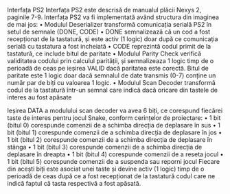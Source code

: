 Interfața PS2
Interfața PS2 este descrisă de manualul plăcii Nexys 2, paginile 7-9. Interfața PS2 va fi implementată
având structura din imaginea de mai jos:
• Modulul Deserializer transformă comunicația serială PS2 în setul de semnale (DONE, CODE)
• DONE semnalizează că un cod a fost recepționat de la tastatură, și este activ (1 logic)
doar după ce comunicația serială cu tastatura a fost incheiată
• CODE reprezintă codul primit de la tastatură, ce include bitul de paritate
• Modulul Parity Check verifică validitatea codului prin calculul parității, și semnalizeaza 1 logic
timp de o perioadă de ceas pe ieșirea VALID dacă paritatea este corectă. Bitul de paritate este 1
logic doar dacă semnalul de date transmis (0-7) conține un număr par de biți cu valoarea 1 logic.
• Modulul Scan Decoder transformă codul de la tastatură într-un semnal care indică dacă oricare
din tastele de interes au fost apăsate

Ieșirea DATA a modulului scan decoder va avea 6 biți, ce corespund fiecărei taste de interes pentru
jocul Snake, conform cerințelor de proiectare:
• 1 bit (bitul 0) corespunde comenzii de a schimba direcția de deplasare în sus
• 1 bit (bitul 1) corespunde comenzii de a schimba direcția de deplasare în jos
• 1 bit (bitul 2) corespunde comenzii de a schimba direcția de deplasare în stânga
• 1 bit (bitul 3) corespunde comenzii de a schimba direcția de deplasare în dreapta
• 1 bit (bitul 4) corespunde comenzii de a reseta jocul
• 1 bit (bitul 5) corespunde comenzii de a suspenda sau reporni jocul
Fiecare din acești biți este asociat unei taste și devine activ (1 logic) timp de o perioadă de ceas după ce
a fost recepționat de la tastatură codul care ne indică faptul că tasta respectivă a fost apăsată. 
